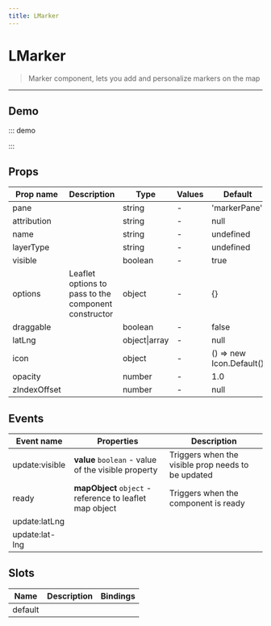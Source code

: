 ```yaml
---
title: LMarker
---
```


# LMarker

> Marker component, lets you add and personalize markers on the map

---

## Demo

::: demo
<template>
<l-map style="height: 350px" :zoom="zoom" :center="center">
<l-tile-layer :url="url"></l-tile-layer>
<l-marker :lat-lng="markerLatLng" ></l-marker>
</l-map>
</template>

<script>
import {LMap, LTileLayer, LMarker} from 'vue2-leaflet';

export default {
  components: {
    LMap,
    LTileLayer,
    LMarker
  },
  data () {
    return {
      url: 'https://{s}.tile.openstreetmap.org/{z}/{x}/{y}.png',
      zoom: 3,
      center: [47.313220, -1.319482],
      markerLatLng: [47.313220, -1.319482]
    };
  }
}
</script>

:::

## Props

| Prop name    | Description                                          | Type          | Values | Default                  |
| ------------ | ---------------------------------------------------- | ------------- | ------ | ------------------------ |
| pane         |                                                      | string        | -      | 'markerPane'             |
| attribution  |                                                      | string        | -      | null                     |
| name         |                                                      | string        | -      | undefined                |
| layerType    |                                                      | string        | -      | undefined                |
| visible      |                                                      | boolean       | -      | true                     |
| options      | Leaflet options to pass to the component constructor | object        | -      | {}                       |
| draggable    |                                                      | boolean       | -      | false                    |
| latLng       |                                                      | object\|array | -      | null                     |
| icon         |                                                      | object        | -      | () => new Icon.Default() |
| opacity      |                                                      | number        | -      | 1.0                      |
| zIndexOffset |                                                      | number        | -      | null                     |

## Events

| Event name     | Properties                                               | Description                                        |
| -------------- | -------------------------------------------------------- | -------------------------------------------------- |
| update:visible | **value** `boolean` - value of the visible property      | Triggers when the visible prop needs to be updated |
| ready          | **mapObject** `object` - reference to leaflet map object | Triggers when the component is ready               |
| update:latLng  |                                                          |
| update:lat-lng |                                                          |

## Slots

| Name    | Description | Bindings |
| ------- | ----------- | -------- |
| default |             |          |
